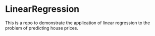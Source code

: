 # LinearRegression

This is a repo to demonstrate the application of linear regression to the problem of predicting house prices.  
